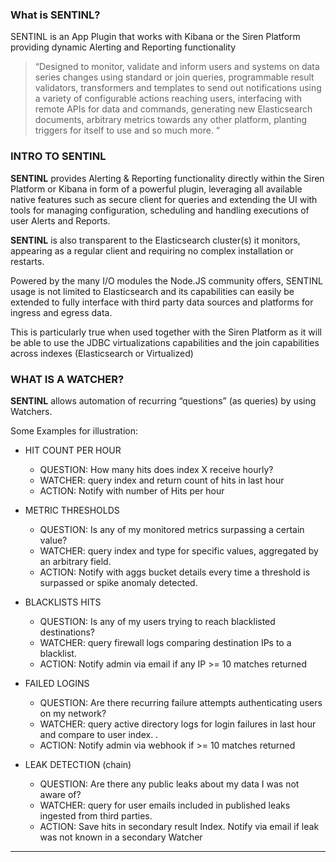 ### What is SENTINL?
SENTINL is an App Plugin that works with Kibana or the Siren Platform providing dynamic Alerting and Reporting functionality

> “Designed to monitor, validate and inform users and systems on data series changes using
> standard or join queries, programmable result validators, transformers and templates to
> send out notifications using a variety of configurable actions reaching users, interfacing with
> remote APIs for data and commands, generating new Elasticsearch documents, arbitrary
> metrics towards any other platform, planting triggers for itself to use and so much more. “

### INTRO TO SENTINL
**SENTINL** provides Alerting & Reporting functionality directly within the Siren Platform or Kibana in form of a powerful plugin, leveraging all available native features such as secure client for queries and extending the UI with tools for managing configuration, scheduling and handling executions of user Alerts and Reports.

**SENTINL** is also transparent to the Elasticsearch cluster(s) it monitors, appearing as a
regular client and requiring no complex installation or restarts.

Powered by the many I/O modules the Node.JS community offers, SENTINL usage is not
limited to Elasticsearch and its capabilities can easily be extended to fully interface with
third party data sources and platforms for ingress and egress data.

This is particularly true when used together with the Siren Platform as it will be able
to use the JDBC virtualizations capabilities and the join capabilities across indexes (Elasticsearch or Virtualized)

### WHAT IS A WATCHER?

**SENTINL** allows automation of recurring “questions” (as queries) by using Watchers.

Some Examples for illustration:

* HIT COUNT PER HOUR
  * QUESTION: How many hits does index X receive hourly?
  * WATCHER: query index and return count of hits in last hour
  * ACTION: Notify with number of Hits per hour

* METRIC THRESHOLDS
  * QUESTION: Is any of my monitored metrics surpassing a certain value?
  * WATCHER: query index and type for specific values, aggregated by an arbitrary field.
  * ACTION: Notify with aggs bucket details every time a threshold is surpassed or spike anomaly detected.

* BLACKLISTS HITS
  * QUESTION: Is any of my users trying to reach blacklisted destinations?
  * WATCHER: query firewall logs comparing destination IPs to a blacklist.
  * ACTION: Notify admin via email if any IP >= 10 matches returned

* FAILED LOGINS
  * QUESTION: Are there recurring failure attempts authenticating users on my network?
  * WATCHER: query active directory logs for login failures in last hour and compare to user index. .
  * ACTION: Notify admin via webhook if >= 10 matches returned

* LEAK DETECTION (chain)
  * QUESTION: Are there any public leaks about my data I was not aware of?
  * WATCHER: query for user emails included in published leaks ingested from third parties.
  * ACTION: Save hits in secondary result Index. Notify via email if leak was not known in a secondary Watcher

--------
